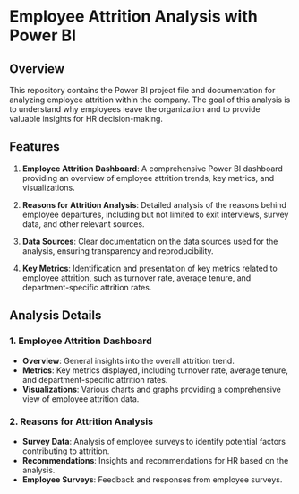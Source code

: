 # Employee Attrition Analysis with Power BI

## Overview

This repository contains the Power BI project file and documentation for analyzing employee attrition within the company. The goal of this analysis is to understand why employees leave the organization and to provide valuable insights for HR decision-making.




## Features

1. **Employee Attrition Dashboard**: A comprehensive Power BI dashboard providing an overview of employee attrition trends, key metrics, and visualizations.

2. **Reasons for Attrition Analysis**: Detailed analysis of the reasons behind employee departures, including but not limited to exit interviews, survey data, and other relevant sources.

3. **Data Sources**: Clear documentation on the data sources used for the analysis, ensuring transparency and reproducibility.

4. **Key Metrics**: Identification and presentation of key metrics related to employee attrition, such as turnover rate, average tenure, and department-specific attrition rates.
## Analysis Details

### 1. Employee Attrition Dashboard

- **Overview**: General insights into the overall attrition trend.
- **Metrics**: Key metrics displayed, including turnover rate, average tenure, and department-specific attrition rates.
- **Visualizations**: Various charts and graphs providing a comprehensive view of employee attrition data.

### 2. Reasons for Attrition Analysis

- **Survey Data**: Analysis of employee surveys to identify potential factors contributing to attrition.
- **Recommendations**: Insights and recommendations for HR based on the analysis.
- **Employee Surveys**: Feedback and responses from employee surveys.



